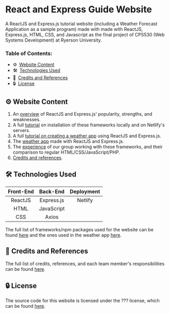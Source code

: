 # React and Express Guide Website
A ReactJS and Express.js tutorial website (including a Weather Forecast Application as a sample program) made with made with ReactJS, Express.js, HTML, CSS, and Javascript as the final project of CPS530 (Web Systems Development) at Ryerson University.

### Table of Contents:
* ⚙️&ensp;[Website Content](https://github.com/Ghazalmir/React-and-Express-Guide/blob/main/README.md#%EF%B8%8F--website-content)
* 🛠&ensp;[Technologies Used](https://github.com/Ghazalmir/React-and-Express-Guide#-technologies-used)
* 🔗&ensp;[Credits and References](https://github.com/Ghazalmir/React-and-Express-Guide#-credits-and-references)
* 🔒&ensp;[License](https://github.com/Ghazalmir/React-and-Express-Guide#-license)

## ⚙️  Website Content
1. An [overview](https://cps530-final-project.netlify.app/) of ReactJS and Express.js' popularity, strengths, and weaknesses. 
2. A full [tutorial](https://cps530-final-project.netlify.app/installation) on installation of these frameworks locally and on Netlify's servers.
3. A full [tutorial on creating a weather app](https://cps530-final-project.netlify.app/tutorial) using ReactJS and Express.js.
4. The [weather app](https://cps530-final-project.netlify.app/demo) made with ReactJS and Express.js.
5. The [experience](https://cps530-final-project.netlify.app/conslusion) of our group working with these frameworks, and their comparison to regular HTML/CSS/JavaScript/PHP.
6. [Credits and references](https://cps530-final-project.netlify.app/credits). 

## 🛠 Technologies Used

| Front-End  | Back-End | Deployment | 
| :-------------: | :-------------: | :-------------: |
| ReactJS | Express.js | Netlify | 
| HTML | JavaScript | 
| CSS | Axios | 

The full list of frameworks/npm packages used for the website can be found [here](https://github.com/Ghazalmir/React-and-Express-Guide/blob/main/package.json) and the ones used in the weather app [here](https://github.com/Ghazalmir/React-and-Express-Guide/blob/main/weather-app-backend/package.json).
## 🔗 Credits and References
The full list of credits, references, and each team member's responsibilities can be found [here](https://cps530-final-project.netlify.app/credits). 

## 🔒 License
The source code for this website is licensed under the ??? license, which can be found [here]().
